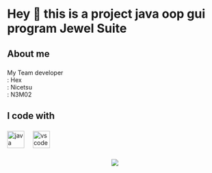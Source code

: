 <h1 align="left">Hey 👋  this is a project java oop gui program Jewel Suite</h1>

###

<h2 align="left">About me</h2>

###

<p align="left">My Team developer<br>: Hex<br>: Nicetsu<br>: N3M02</p>

###

<h2 align="left">I code with</h2>

###

<div align="left">
  <img src="https://cdn.jsdelivr.net/gh/devicons/devicon/icons/java/java-original.svg" height="40" alt="java logo"  />
  <img width="12" />
  <img src="https://cdn.jsdelivr.net/gh/devicons/devicon/icons/vscode/vscode-original.svg" height="40" alt="vscode logo"  />
</div>

###

<div align="center">
  <img src="https://visitor-badge.laobi.icu/badge?page_id=K1Dev-Core.K1Dev-Core&"  />
</div>

###
